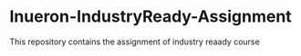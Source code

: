 # Inueron-IndustryReady-Assignment
This repository contains the assignment of industry reaady course  

